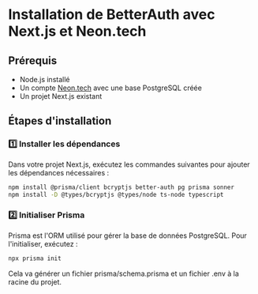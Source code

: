 # Installation de BetterAuth avec Next.js et Neon.tech

## Prérequis
- Node.js installé
- Un compte [Neon.tech](https://neon.tech/) avec une base PostgreSQL créée
- Un projet Next.js existant


## Étapes d'installation

### 1️⃣ Installer les dépendances

Dans votre projet Next.js, exécutez les commandes suivantes pour ajouter les dépendances nécessaires :

```sh
npm install @prisma/client bcryptjs better-auth pg prisma sonner
npm install -D @types/bcryptjs @types/node ts-node typescript
```  

### 2️⃣ Initialiser Prisma
Prisma est l'ORM utilisé pour gérer la base de données PostgreSQL. Pour l'initialiser, exécutez :

```sh
npx prisma init
``` 
Cela va générer un fichier prisma/schema.prisma et un fichier .env à la racine du projet.

